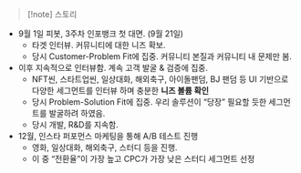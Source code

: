 > [!note] 스토리
- 9월 1일 피봇, 3주차 인포뱅크 첫 대면. (9월 21일)
	- 타겟 인터뷰. 커뮤니티에 대한 니즈 확보.
	- 당시 Customer-Problem Fit에 집중. 커뮤니티 본질과 커뮤니티 내 문제만 봄.
- 이후 지속적으로 인터뷰함. 계속 고객 발굴 & 검증에 집중.
	- NFT씬, 스타트업씬, 일상대화, 해외축구, 아이돌팬덤, BJ 팬덤 등 UI 기반으로 다양한 세그먼트를 인터뷰 하며 충분한 **니즈 볼륨 확인**
	- 당시 Problem-Solution Fit에 집중. 우리 솔루션이 “당장” 필요할 듯한 세그먼트를 발굴하려 하였음.
	- 당시 개발, R&D를 지속함. 
- 12월, 인스타 퍼포먼스 마케팅을 통해 A/B 테스트 진행
	- 영화, 일상대화, 해외축구, 스터디 등을 진행.
	- 이 중 “전환율”이 가장 높고 CPC가 가장 낮은 스터디 세그먼트 선정